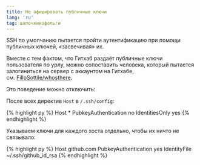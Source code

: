 ```yaml
---
title: Не афишировать публичные ключи
lang: 'ru'
tag: шапочкиизфольги
---
```

SSH по умолчанию пытается пройти аутентификацию при помощи публичных ключей, «засвечивая» их.

Вместе с тем фактом, что Гитхаб раздаёт публичные ключи пользователя по урлу, можно сопоставить
человека, который пытается залогиниться на сервер с аккаунтом на Гитхабе, см.&nbsp;[FilloSottile/whosthere](https://github.com/FiloSottile/whosthere/blob/master/README.md).

Это поведение можно отключить:

После всех директив `Host` в `/.ssh/config`:

{% highlight py %}
Host *
    PubkeyAuthentication no
    IdentitiesOnly yes
{% endhighlight %}

Указываем ключи для каждого хоста отдельно, чтобы их ничто не связывало:

{% highlight py %}
Host github.com
    PubkeyAuthentication yes
    IdentityFile ~/.ssh/github_id_rsa
{% endhighlight %}
